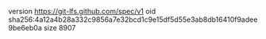 version https://git-lfs.github.com/spec/v1
oid sha256:4a12a4b28a332c9856a7e32bcd1c9e15df5d55e3ab8db16410f9adee9be6eb0a
size 8907
